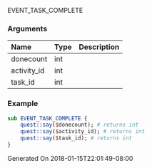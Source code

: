 EVENT_TASK_COMPLETE
### Arguments
**Name**|**Type**|**Description**
:-----|:-----|:-----
donecount|int|
activity_id|int|
task_id|int|
### Example
```perl
sub EVENT_TASK_COMPLETE {
	quest::say($donecount); # returns int
	quest::say($activity_id); # returns int
	quest::say($task_id); # returns int
}
```

Generated On 2018-01-15T22:01:49-08:00